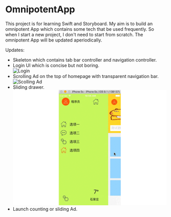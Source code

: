# OmnipotentApp
This project is for learning Swift and Storyboard. My aim is to build an omnipotent
App which contains some tech that be used frequently. So when I start a new project,
I don't need to start from scratch. The omnipotent App will be updated aperiodically.  

Updates:
* Skeleton which contains tab bar controller and navigation controller.
* Login UI which is concise but not boring.  
![Login](https://raw.githubusercontent.com/GeekRRK/OmnipotentApp/master/image/login.gif)
* Scrolling Ad on the top of homepage with transparent navigation bar.  
![Scolling Ad](https://raw.githubusercontent.com/GeekRRK/OmnipotentApp/master/image/homepage.gif)
* Sliding drawer.  
![Drawer](https://raw.githubusercontent.com/GeekRRK/OmnipotentApp/master/image/drawer.gif)
* Launch counting or sliding Ad.
